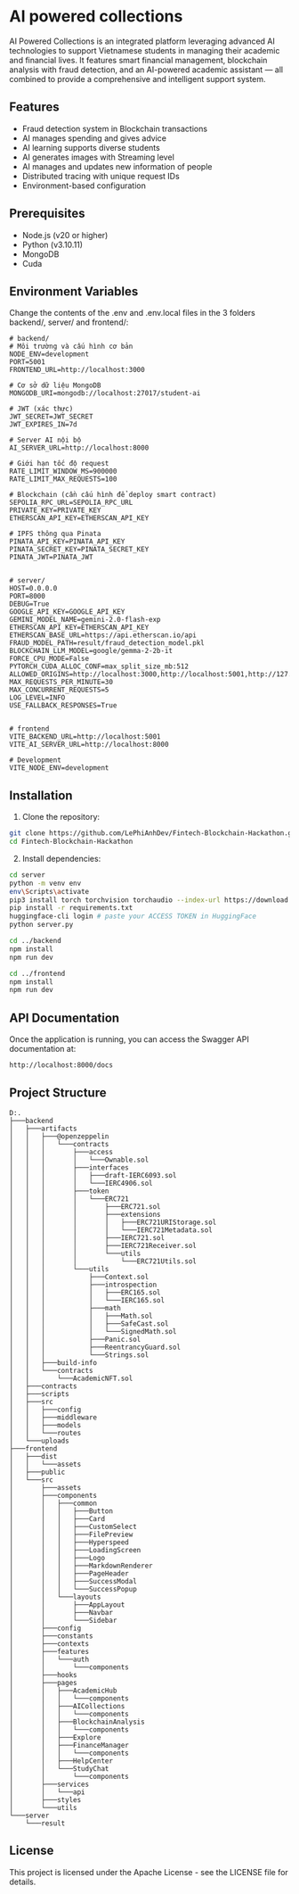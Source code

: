 # AI powered collections

AI Powered Collections is an integrated platform leveraging advanced AI technologies to support Vietnamese students in managing their academic and financial lives. It features smart financial management, blockchain analysis with fraud detection, and an AI-powered academic assistant — all combined to provide a comprehensive and intelligent support system.

## Features

- Fraud detection system in Blockchain transactions
- AI manages spending and gives advice
- AI learning supports diverse students
- AI generates images with Streaming level
- AI manages and updates new information of people
- Distributed tracing with unique request IDs
- Environment-based configuration

## Prerequisites

- Node.js (v20 or higher)
- Python (v3.10.11)
- MongoDB
- Cuda 

## Environment Variables

Change the contents of the .env and .env.local files in the 3 folders backend/, server/ and frontend/:

```env
# backend/
# Môi trường và cấu hình cơ bản
NODE_ENV=development
PORT=5001
FRONTEND_URL=http://localhost:3000

# Cơ sở dữ liệu MongoDB
MONGODB_URI=mongodb://localhost:27017/student-ai

# JWT (xác thực)
JWT_SECRET=JWT_SECRET
JWT_EXPIRES_IN=7d

# Server AI nội bộ
AI_SERVER_URL=http://localhost:8000

# Giới hạn tốc độ request
RATE_LIMIT_WINDOW_MS=900000
RATE_LIMIT_MAX_REQUESTS=100

# Blockchain (cần cấu hình để deploy smart contract)
SEPOLIA_RPC_URL=SEPOLIA_RPC_URL
PRIVATE_KEY=PRIVATE_KEY
ETHERSCAN_API_KEY=ETHERSCAN_API_KEY

# IPFS thông qua Pinata
PINATA_API_KEY=PINATA_API_KEY
PINATA_SECRET_KEY=PINATA_SECRET_KEY
PINATA_JWT=PINATA_JWT


# server/
HOST=0.0.0.0  
PORT=8000  
DEBUG=True 
GOOGLE_API_KEY=GOOGLE_API_KEY
GEMINI_MODEL_NAME=gemini-2.0-flash-exp 
ETHERSCAN_API_KEY=ETHERSCAN_API_KEY  
ETHERSCAN_BASE_URL=https://api.etherscan.io/api 
FRAUD_MODEL_PATH=result/fraud_detection_model.pkl  
BLOCKCHAIN_LLM_MODEL=google/gemma-2-2b-it 
FORCE_CPU_MODE=False  
PYTORCH_CUDA_ALLOC_CONF=max_split_size_mb:512 
ALLOWED_ORIGINS=http://localhost:3000,http://localhost:5001,http://127.0.0.1:3000 
MAX_REQUESTS_PER_MINUTE=30  
MAX_CONCURRENT_REQUESTS=5 
LOG_LEVEL=INFO 
USE_FALLBACK_RESPONSES=True 


# frontend
VITE_BACKEND_URL=http://localhost:5001
VITE_AI_SERVER_URL=http://localhost:8000

# Development
VITE_NODE_ENV=development
```

## Installation

1. Clone the repository:
```bash
git clone https://github.com/LePhiAnhDev/Fintech-Blockchain-Hackathon.git
cd Fintech-Blockchain-Hackathon
```

2. Install dependencies:
```bash
cd server
python -m venv env
env\Scripts\activate
pip3 install torch torchvision torchaudio --index-url https://download.pytorch.org/whl/cu118
pip install -r requirements.txt
huggingface-cli login # paste your ACCESS TOKEN in HuggingFace
python server.py
```
```bash
cd ../backend
npm install
npm run dev
```
```bash
cd ../frontend
npm install
npm run dev
```

## API Documentation

Once the application is running, you can access the Swagger API documentation at:
```
http://localhost:8000/docs
```

## Project Structure

```
D:.
├───backend
│   ├───artifacts
│   │   ├───@openzeppelin
│   │   │   └───contracts
│   │   │       ├───access
│   │   │       │   └───Ownable.sol
│   │   │       ├───interfaces
│   │   │       │   ├───draft-IERC6093.sol
│   │   │       │   └───IERC4906.sol
│   │   │       ├───token
│   │   │       │   └───ERC721
│   │   │       │       ├───ERC721.sol
│   │   │       │       ├───extensions
│   │   │       │       │   ├───ERC721URIStorage.sol
│   │   │       │       │   └───IERC721Metadata.sol
│   │   │       │       ├───IERC721.sol
│   │   │       │       ├───IERC721Receiver.sol
│   │   │       │       └───utils
│   │   │       │           └───ERC721Utils.sol
│   │   │       └───utils
│   │   │           ├───Context.sol
│   │   │           ├───introspection
│   │   │           │   ├───ERC165.sol
│   │   │           │   └───IERC165.sol
│   │   │           ├───math
│   │   │           │   ├───Math.sol
│   │   │           │   ├───SafeCast.sol
│   │   │           │   └───SignedMath.sol
│   │   │           ├───Panic.sol
│   │   │           ├───ReentrancyGuard.sol
│   │   │           └───Strings.sol
│   │   ├───build-info
│   │   └───contracts
│   │       └───AcademicNFT.sol
│   ├───contracts
│   ├───scripts
│   ├───src
│   │   ├───config
│   │   ├───middleware
│   │   ├───models
│   │   └───routes
│   └───uploads
├───frontend
│   ├───dist
│   │   └───assets
│   ├───public
│   └───src
│       ├───assets
│       ├───components
│       │   ├───common
│       │   │   ├───Button
│       │   │   ├───Card
│       │   │   ├───CustomSelect
│       │   │   ├───FilePreview
│       │   │   ├───Hyperspeed
│       │   │   ├───LoadingScreen
│       │   │   ├───Logo
│       │   │   ├───MarkdownRenderer
│       │   │   ├───PageHeader
│       │   │   ├───SuccessModal
│       │   │   └───SuccessPopup
│       │   └───layouts
│       │       ├───AppLayout
│       │       ├───Navbar
│       │       └───Sidebar
│       ├───config
│       ├───constants
│       ├───contexts
│       ├───features
│       │   └───auth
│       │       └───components
│       ├───hooks
│       ├───pages
│       │   ├───AcademicHub
│       │   │   └───components
│       │   ├───AICollections
│       │   │   └───components
│       │   ├───BlockchainAnalysis
│       │   │   └───components
│       │   ├───Explore
│       │   ├───FinanceManager
│       │   │   └───components
│       │   ├───HelpCenter
│       │   └───StudyChat
│       │       └───components
│       ├───services
│       │   └───api
│       ├───styles
│       └───utils
└───server
    └───result

```

## License

This project is licensed under the Apache License - see the LICENSE file for details.
